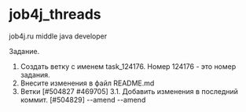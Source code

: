 # job4j_threads

job4j.ru middle java developer

Задание.

1. Создать ветку с именем task_124176. Номер 124176 - это номер задания.
2. Внесите изменения в файл README.md
3. Ветки [#504827 #469705]
   3.1. Добавить изменения в последний коммит. [#504829]
   --amend
   --amend
